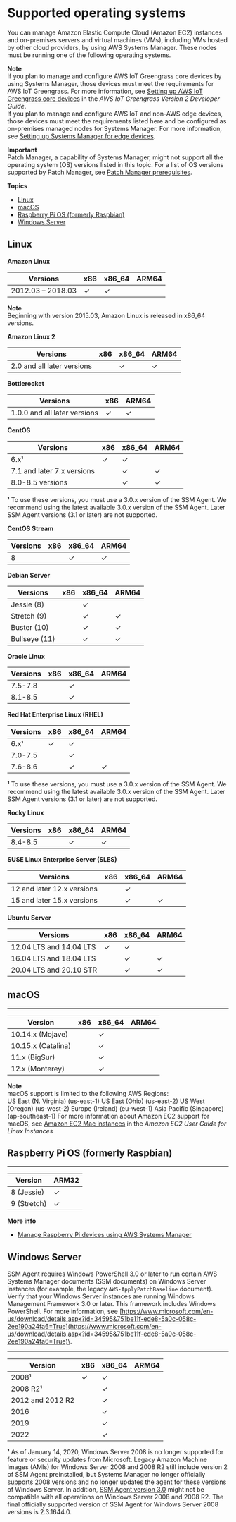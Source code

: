 # Supported operating systems<a name="prereqs-operating-systems"></a>

You can manage Amazon Elastic Compute Cloud \(Amazon EC2\) instances and on\-premises servers and virtual machines \(VMs\), including VMs hosted by other cloud providers, by using AWS Systems Manager\. These nodes must be running one of the following operating systems\.

**Note**  
If you plan to manage and configure AWS IoT Greengrass core devices by using Systems Manager, those devices must meet the requirements for AWS IoT Greengrass\. For more information, see [Setting up AWS IoT Greengrass core devices](https://docs.aws.amazon.com/greengrass/v2/developerguide/setting-up.html) in the *AWS IoT Greengrass Version 2 Developer Guide*\.  
If you plan to manage and configure AWS IoT and non\-AWS edge devices, those devices must meet the requirements listed here and be configured as on\-premises managed nodes for Systems Manager\. For more information, see [Setting up Systems Manager for edge devices](systems-manager-setting-up-edge-devices.md)\.

**Important**  
Patch Manager, a capability of Systems Manager, might not support all the operating system \(OS\) versions listed in this topic\. For a list of OS versions supported by Patch Manager, see [Patch Manager prerequisites](patch-manager-prerequisites.md)\.

**Topics**
+ [Linux](#prereqs-os-linux)
+ [macOS](#prereqs-os-mac)
+ [Raspberry Pi OS \(formerly Raspbian\)](#prereqs-os-raspbian)
+ [Windows Server](#prereqs-os-windows-server)

## Linux<a name="prereqs-os-linux"></a>


**Amazon Linux**  

| Versions | x86 | x86\_64 | ARM64 | 
| --- | --- | --- | --- | 
| 2012\.03 – 2018\.03 | ✓ | ✓ |  | 

**Note**  
Beginning with version 2015\.03, Amazon Linux is released in x86\_64 versions\.


**Amazon Linux 2**  

| Versions | x86 | x86\_64 | ARM64 | 
| --- | --- | --- | --- | 
| 2\.0 and all later versions |  | ✓ | ✓ | 


**Bottlerocket**  

| Versions | x86 | ARM64 | 
| --- | --- | --- | 
| 1\.0\.0 and all later versions | ✓ | ✓ | 


**CentOS**  

| Versions | x86 | x86\_64 | ARM64 | 
| --- | --- | --- | --- | 
| 6\.x¹ | ✓ | ✓ |  | 
| 7\.1 and later 7\.x versions |  | ✓ | ✓ | 
| 8\.0\-8\.5 versions |  | ✓ | ✓ | 

**¹** To use these versions, you must use a 3\.0\.x version of the SSM Agent\. We recommend using the latest available 3\.0\.x version of the SSM Agent\. Later SSM Agent versions \(3\.1 or later\) are not supported\.


**CentOS Stream**  

| Versions | x86 | x86\_64 | ARM64 | 
| --- | --- | --- | --- | 
| 8 |  | ✓ | ✓ | 


**Debian Server**  

| Versions | x86 | x86\_64 | ARM64 | 
| --- | --- | --- | --- | 
| Jessie \(8\) |  | ✓ |  | 
| Stretch \(9\) |  | ✓ | ✓ | 
| Buster \(10\) |  | ✓ | ✓ | 
| Bullseye \(11\) |  | ✓ | ✓ | 


**Oracle Linux**  

| Versions | x86 | x86\_64 | ARM64 | 
| --- | --- | --- | --- | 
| 7\.5\-7\.8 |  | ✓ |  | 
| 8\.1\-8\.5 |  | ✓ |  | 


**Red Hat Enterprise Linux \(RHEL\)**  

| Versions | x86 | x86\_64 | ARM64 | 
| --- | --- | --- | --- | 
| 6\.x¹ | ✓ | ✓ |  | 
| 7\.0\-7\.5 |  | ✓ |  | 
| 7\.6\-8\.6 |  | ✓ | ✓ | 

**¹** To use these versions, you must use a 3\.0\.x version of the SSM Agent\. We recommend using the latest available 3\.0\.x version of the SSM Agent\. Later SSM Agent versions \(3\.1 or later\) are not supported\.


**Rocky Linux**  

| Versions | x86 | x86\_64 | ARM64 | 
| --- | --- | --- | --- | 
| 8\.4\-8\.5 |  | ✓ | ✓ | 


**SUSE Linux Enterprise Server \(SLES\)**  

| Versions | x86 | x86\_64 | ARM64 | 
| --- | --- | --- | --- | 
| 12 and later 12\.x versions |  | ✓ |  | 
| 15 and later 15\.x versions |  | ✓ | ✓ | 


**Ubuntu Server**  

| Versions | x86 | x86\_64 | ARM64 | 
| --- | --- | --- | --- | 
| 12\.04 LTS and 14\.04 LTS | ✓ | ✓ |  | 
| 16\.04 LTS and 18\.04 LTS |  | ✓ | ✓ | 
| 20\.04 LTS and 20\.10 STR |  | ✓ | ✓ | 

## macOS<a name="prereqs-os-mac"></a>


****  

| Version | x86 | x86\_64 | ARM64 | 
| --- | --- | --- | --- | 
| 10\.14\.x \(Mojave\) |  | ✓ |  | 
| 10\.15\.x \(Catalina\) |  | ✓ |  | 
| 11\.x \(BigSur\) |  | ✓ |  | 
| 12\.x \(Monterey\) |  | ✓ |  | 

**Note**  
macOS support is limited to the following AWS Regions:  
US East \(N\. Virginia\) \(us\-east\-1\)
US East \(Ohio\) \(us\-east\-2\)
US West \(Oregon\) \(us\-west\-2\)
Europe \(Ireland\) \(eu\-west\-1\)
Asia Pacific \(Singapore\) \(ap\-southeast\-1\)
For more information about Amazon EC2 support for macOS, see [Amazon EC2 Mac instances](https://docs.aws.amazon.com/AWSEC2/latest/UserGuide/ec2-mac-instances.html) in the *Amazon EC2 User Guide for Linux Instances*

## Raspberry Pi OS \(formerly Raspbian\)<a name="prereqs-os-raspbian"></a>


****  

| Version | ARM32 | 
| --- | --- | 
| 8 \(Jessie\) | ✓ | 
| 9 \(Stretch\) | ✓ | 

**More info**  
+ [Manage Raspberry Pi devices using AWS Systems Manager](http://aws.amazon.com/blogs/mt/manage-raspberry-pi-devices-using-aws-systems-manager/)

## Windows Server<a name="prereqs-os-windows-server"></a>

SSM Agent requires Windows PowerShell 3\.0 or later to run certain AWS Systems Manager documents \(SSM documents\) on Windows Server instances \(for example, the legacy `AWS-ApplyPatchBaseline` document\)\. Verify that your Windows Server instances are running Windows Management Framework 3\.0 or later\. This framework includes Windows PowerShell\. For more information, see [https://www.microsoft.com/en-us/download/details.aspx?id=34595&751be11f-ede8-5a0c-058c-2ee190a24fa6=True](https://www.microsoft.com/en-us/download/details.aspx?id=34595&751be11f-ede8-5a0c-058c-2ee190a24fa6=True)\.


****  

| Version | x86 | x86\_64 | ARM64 | 
| --- | --- | --- | --- | 
| 2008¹ | ✓ | ✓ |  | 
| 2008 R2¹ |  | ✓ |  | 
| 2012 and 2012 R2 |  | ✓ |  | 
| 2016 |  | ✓ |  | 
| 2019 |  | ✓ |  | 
| 2022 |  | ✓ |  | 

**¹** As of January 14, 2020, Windows Server 2008 is no longer supported for feature or security updates from Microsoft\. Legacy Amazon Machine Images \(AMIs\) for Windows Server 2008 and 2008 R2 still include version 2 of SSM Agent preinstalled, but Systems Manager no longer officially supports 2008 versions and no longer updates the agent for these versions of Windows Server\. In addition, [SSM Agent version 3\.0](ssm-agent-v3.md) might not be compatible with all operations on Windows Server 2008 and 2008 R2\. The final officially supported version of SSM Agent for Windows Server 2008 versions is 2\.3\.1644\.0\.